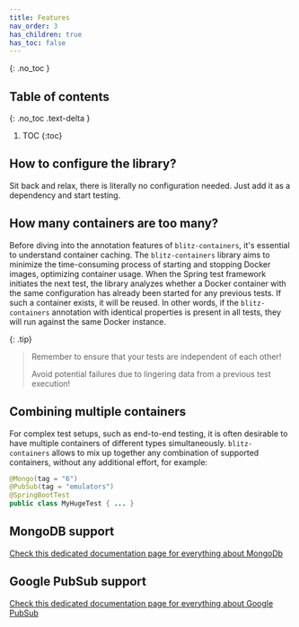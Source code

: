 ```yaml
---
title: Features
nav_order: 3
has_children: true
has_toc: false
---
```

{: .no_toc }

## Table of contents
{: .no_toc .text-delta }

1. TOC
{:toc}

## How to configure the library?
Sit back and relax, there is literally no configuration needed. Just add it as a dependency and start testing.

## How many containers are too many?
Before diving into the annotation features of `blitz-containers`, it's essential to understand container caching. 
The `blitz-containers` library aims to minimize the time-consuming process of starting and stopping Docker images, optimizing container usage.
When the Spring test framework initiates the next test, the library analyzes whether a Docker container with the same configuration has already been started for any previous tests. 
If such a container exists, it will be reused. 
In other words, if the `blitz-containers` annotation with identical properties is present in all tests, they will run against the same Docker instance.

{: .tip}
> Remember to ensure that your tests are independent of each other!
> 
> Avoid potential failures due to lingering data from a previous test execution! 

## Combining multiple containers

For complex test setups, such as end-to-end testing, it is often desirable to have multiple containers of different types simultaneously.
`blitz-containers` allows to mix up together any combination of supported containers, without any additional effort, for example:
```java
@Mongo(tag = "6")
@PubSub(tag = "emulators")
@SpringBootTest
public class MyHugeTest { ... }
```

## MongoDB support
[Check this dedicated documentation page for everything about MongoDb](mongodb)
## Google PubSub support
[Check this dedicated documentation page for everything about Google PubSub](pubsub)
